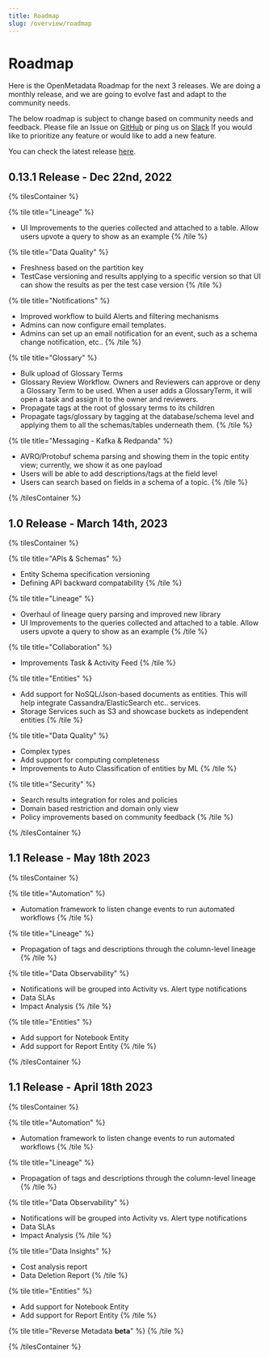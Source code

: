 ```yaml
---
title: Roadmap
slug: /overview/roadmap
---
```


# Roadmap

Here is the OpenMetadata Roadmap for the next 3 releases. We are doing a monthly release, and we are going to evolve fast
and adapt to the community needs.

The below roadmap is subject to change based on community needs and feedback. Please file an Issue on [GitHub](https://github.com/open-metadata/OpenMetadata/issues) 
or ping us on [Slack](https://slack.open-metadata.org/) If you would like to prioritize any feature or would like to add a new feature.


You can check the latest release [here](/overview/releases).

## 0.13.1 Release - Dec 22nd, 2022

{% tilesContainer %}

{% tile title="Lineage" %}
- UI Improvements to the queries collected and attached to a table. Allow users upvote a query to show as an example
{% /tile %}

{% tile title="Data Quality" %}
- Freshness based on the partition key
- TestCase versioning and results applying to a specific version so that UI can show the results as per the test case version
{% /tile %}

{% tile title="Notifications" %}
- Improved workflow to build Alerts and filtering mechanisms
- Admins can now configure email templates.
- Admins can set up an email notification for an event, such as a schema change notification, etc..
{% /tile %}

{% tile title="Glossary" %}
- Bulk upload of Glossary Terms
- Glossary Review Workflow. Owners and Reviewers can approve or deny a Glossary Term to be used. When a user adds a GlossaryTerm, it will open a task and assign it to the owner and reviewers.
- Propagate tags at the root of glossary terms to its children
- Propagate tags/glossary by tagging at the database/schema level and applying them to all the schemas/tables underneath them.
{% /tile %}

{% tile title="Messaging - Kafka & Redpanda" %}
- AVRO/Protobuf schema parsing and showing them in the topic entity view; currently, we show it as one payload
- Users will be able to add descriptions/tags at the field level
- Users can search based on fields in a schema of a topic.
{% /tile %}



{% /tilesContainer %}


## 1.0 Release - March 14th, 2023

{% tilesContainer %}

{% tile title="APIs & Schemas" %}
- Entity Schema specification versioning
- Defining API backward compatability
{% /tile %}

{% tile title="Lineage" %}
- Overhaul of lineage query parsing and improved new library
- UI Improvements to the queries collected and attached to a table. Allow users upvote a query to show as an example
{% /tile %}

{% tile title="Collaboration" %}
- Improvements Task & Activity Feed
{% /tile %}

{% tile title="Entities" %}
- Add support for NoSQL/Json-based documents as entities. This will help integrate Cassandra/ElasticSearch etc.. services.
- Storage Services such as S3 and showcase buckets as independent entities
{% /tile %}

{% tile title="Data Quality" %}
- Complex types
- Add support for computing completeness
- Improvements to Auto Classification of entities by ML
{% /tile %}

{% tile title="Security" %}
- Search results integration for roles and policies
- Domain based restriction and domain only view
- Policy improvements based on community feedback
{% /tile %}


{% /tilesContainer %}



## 1.1 Release - May 18th 2023

{% tilesContainer %}

{% tile title="Automation" %}
- Automation framework to listen change events to run automated workflows
{% /tile %}

{% tile title="Lineage" %}
- Propagation of tags and descriptions through the column-level lineage
{% /tile %}

{% tile title="Data Observability" %}
- Notifications will be grouped into Activity vs. Alert type notifications
- Data SLAs
- Impact Analysis
{% /tile %}

{% tile title="Entities" %}
- Add support for Notebook Entity
- Add support for Report Entity
{% /tile %}

{% /tilesContainer %}


## 1.1 Release - April 18th 2023

{% tilesContainer %}

{% tile title="Automation" %}
- Automation framework to listen change events to run automated workflows
{% /tile %}

{% tile title="Lineage" %}
- Propagation of tags and descriptions through the column-level lineage
{% /tile %}


{% tile title="Data Observability" %}
- Notifications will be grouped into Activity vs. Alert type notifications
- Data SLAs
- Impact Analysis
{% /tile %}

{% tile title="Data Insights" %}
- Cost analysis report
- Data Deletion Report
{% /tile %}


{% tile title="Entities" %}
- Add support for Notebook Entity
- Add support for Report Entity
{% /tile %}

{% tile title="Reverse Metadata **beta**" %}
{% /tile %}

{% /tilesContainer %}
